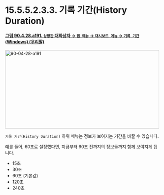 # 15.5.5.2.3.3. 기록 기간(History Duration)

<a id="90-04-28-a191"></a>

#### [그림 90.4.28.a191. `상황판` 대화상자 → `탭 메뉴` → `대시보드 메뉴` → `기록 기간` (Windows) (우리말)](./90-04-0028-dashboard.md#90-04-28-a191)
<img width="500" height="254" alt="90-04-28-a191" src="https://github.com/user-attachments/assets/79e590d5-7b8c-4e64-aa57-7dcf6a766adc" />

`기록 기간(History Duration)` 하위 메뉴는 정보가 보여지는 기간을 바꿀 수 있습니다.

예를 들어, 60초로 설정했다면, 지금부터 60초 전까지의 정보들까지 함께 보여지게 됩니다.

- 15초
- 30초
- 60초 (기본값)
- 120초
- 240초